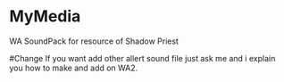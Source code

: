 # MyMedia
WA SoundPack for resource of Shadow Priest

#Change
If you want add other allert sound file just ask me and i explain you how to make and add on WA2.
